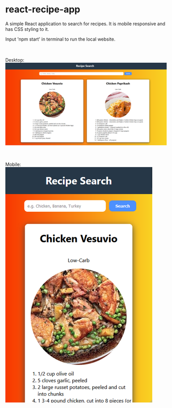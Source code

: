 # react-recipe-app

A simple React application to search for recipes. It is mobile responsive and has CSS styling to it.

Input 'npm start' in terminal to run the local website.

<br><br>
Desktop:
<br>
![Woops, image could not be found.](./overview-images/overview.png)

<br><br>
Mobile:
<br>
![Woops, image could not be found.](./overview-images/mobile.png)
